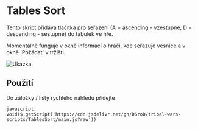 # Tables Sort

Tento skript přidává tlačítka pro seřazení (A = ascending - vzestupné, D = descending - sestupné) do tabulek ve hře.

Momentálně funguje v okně informací o hráči, kde seřazuje vesnice a v okně 'Požádat' v tržišti.

![Ukázka](/tribal-wars-scripts/img/market-request-sort.png)

## Použití

Do záložky / lišty rychlého náhledu přidejte

`javascript: void($.getScript('https://cdn.jsdelivr.net/gh/DSroD/tribal-wars-scripts/TablesSort/main.js?raw'))`